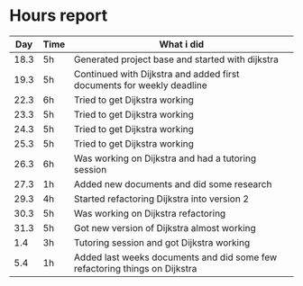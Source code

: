 # Hours report

Day | Time | What i did |
----- | -----| -----     |
18.3  | 5h   | Generated project base and started with dijkstra |
19.3  | 5h   | Continued with Dijkstra and added first documents for weekly deadline |
22.3  | 6h   | Tried to get Dijkstra working |
23.3  | 5h   | Tried to get Dijkstra working |
24.3  | 5h   | Tried to get Dijkstra working |
25.3  | 5h   | Tried to get Dijkstra working |
26.3  | 6h   | Was working on Dijkstra and had a tutoring session |
27.3  | 1h   | Added new documents and did some research |
29.3  | 4h   | Started refactoring Dijkstra into version 2 |
30.3  | 5h   | Was working on Dijkstra refactoring |
31.3  | 5h   | Got new version of Dijkstra almost working |
1.4   | 3h   | Tutoring session and got Dijkstra working |
5.4   | 1h   | Added last weeks documents and did some few refactoring things on Dijkstra |


